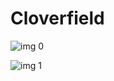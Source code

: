 # Cloverfield

![img 0](https://i.imgur.com/w8zbYQ8.jpg)

![img 1](https://i.imgur.com/87r0jx2.jpg)

